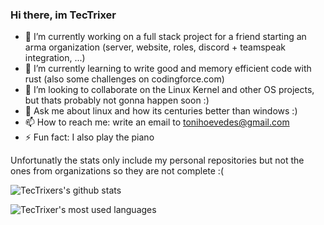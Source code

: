 ### Hi there, im TecTrixer

- 🔭 I’m currently working on a full stack project for a friend starting an arma organization (server, website, roles, discord + teamspeak integration, ...)
- 🌱 I’m currently learning to write good and memory efficient code with rust (also some challenges on codingforce.com)
- 👯 I’m looking to collaborate on the Linux Kernel and other OS projects, but thats probably not gonna happen soon :)
- 💬 Ask me about linux and how its centuries better than windows :)
- 📫 How to reach me: write an email to tonihoevedes@gmail.com
- ⚡ Fun fact: I also play the piano

Unfortunatly the stats only include my personal repositories but not the ones from organizations so they are not complete :(

![TecTrixers's github stats](https://github-readme-stats.vercel.app/api?username=tectrixer&show_icons=true&theme=dark&count_private=true)

![TecTrixer's most used languages](https://github-readme-stats.vercel.app/api/top-langs/?username=tectrixer&layout=compact&theme=dark&count_private=true)
